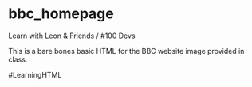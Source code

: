 # bbc_homepage

Learn with Leon & Friends / #100 Devs

This is a bare bones basic HTML for the BBC website image provided in class.

#LearningHTML
